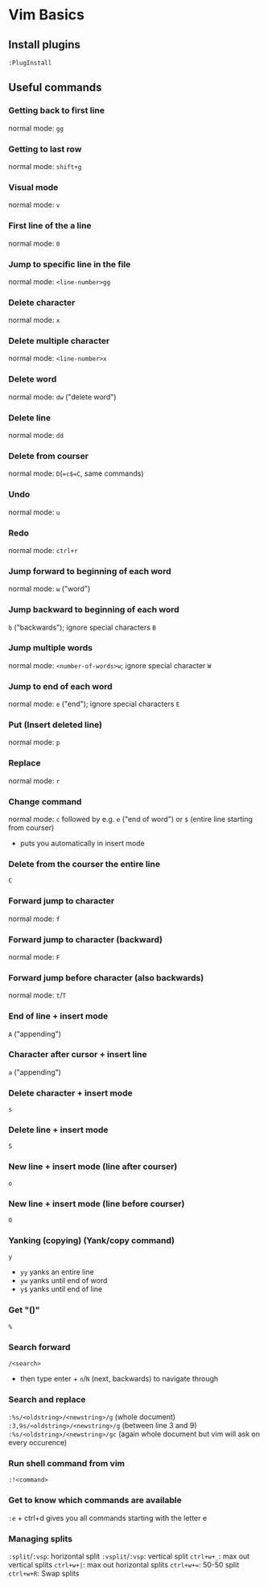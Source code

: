 # Vim Basics

## Install plugins
```
:PlugInstall
```

## Useful commands

### Getting back to first line 
normal mode: `gg`
### Getting to last row 
normal mode: `shift+g`
### Visual mode 
normal mode: `v`
### First line of the a line
normal mode: `0`
### Jump to specific line in the file 
normal mode: `<line-number>gg`
### Delete character
normal mode: `x`
### Delete multiple character 
normal mode: `<line-number>x`
### Delete word
normal mode: `dw` ("delete word")
### Delete line
normal mode: `dd`
### Delete from courser
normal mode: `D`(`=c$=C`, same commands)
### Undo
normal mode: `u`
### Redo
normal mode: `ctrl+r`
### Jump forward to beginning of each word
normal mode: `w` ("word")
### Jump backward to beginning of each word
`b` ("backwards"); ignore special characters `B`
### Jump multiple words
normal mode: `<number-of-words>w`; ignore special character `W`
### Jump to end of each word
normal mode: `e` ("end"); ignore special characters `E`
### Put (Insert deleted line) 
normal mode: `p`
### Replace 
normal mode: `r`<letter-that-replaces-character-of-cursor>
### Change command
normal mode: `c` followed by e.g. `e` ("end of word") or `$` (entire line starting from courser)
- puts you automatically in insert mode
### Delete from the courser the entire line
`C`
### Forward jump to character
normal mode: `f`<character-to-jump-to>
### Forward jump to character (backward)
normal mode: `F`<character-to-jump-to>
### Forward jump before character (also backwards)
normal mode: `t`/`T`<character-to-jump-before>
### End of line + insert mode 
`A` ("appending")
### Character after cursor + insert line
`a` ("appending")
### Delete character + insert mode
`s`
### Delete line + insert mode
`S`
### New line + insert mode (line after courser)
`o`
### New line + insert mode (line before courser)
`O`
### Yanking (copying) (Yank/copy command)
`y`<command>
- `yy` yanks an entire line
- `yw` yanks until end of word
- `y$` yanks until end of line
### Get "()"
`%`
### Search forward
`/<search>`
- then type enter + `n`/`N` (next, backwards) to navigate through
### Search and replace
`:%s/<oldstring>/<newstring>/g` (whole document)
`:3,9s/<oldstring>/<newstring>/g` (between line 3 and 9)
`:%s/<oldstring>/<newstring>/gc` (again whole document but vim will ask on every occurence)
### Run shell command from vim
`:!<command>`
### Get to know which commands are available
`:e` + ctrl+d gives you all commands starting with the letter e

### Managing splits
`:split`/`:vsp`: horizontal split
`:vsplit`/`:vsp`: vertical split
`ctrl+w+_`: max out vertical splits
`ctrl+w+|`: max out horizontal splits
`ctrl+w+=`: 50-50 split
`ctrl+w+R`: Swap splits
